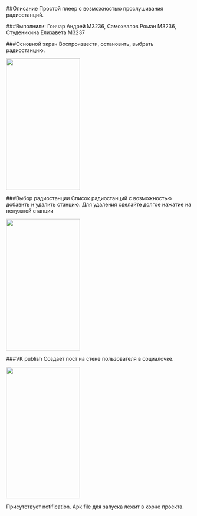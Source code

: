 
##Описание
Простой плеер с возможностью прослушивания радиостанций. 

###Выполнили: 
Гончар Андрей M3236, Самохвалов Роман M3236, Студеникина Елизавета M3237

###Основной экран
Воспроизвести, остановить, выбрать радиостанцию.

<img src="https://pp.vk.me/c630427/v630427440/18b4e/QRZq59P85j0.jpg" width="200" height="356"> </img>

###Выбор радиостанции
Список радиостанций с возможностью добавить и удалить станцию.
Для удаления сделайте долгое нажатие на ненужной станции

<img src="https://pp.vk.me/c630427/v630427440/18b58/KiZ7P5yC5s8.jpg" width="200" height="356"> </img>

###VK publish
Создает пост на стене пользователя в социалочке.

<img src="https://pp.vk.me/c630427/v630427440/18b62/LnT_tiii9vg.jpg" width="200" height="356"> </img>

Присутствует notification. 
Apk file для запуска лежит в корне проекта.


